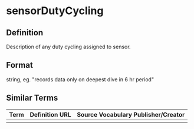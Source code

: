 # sensorDutyCycling

## Definition 
Description of any duty cycling assigned to sensor.

## Format
string, eg. "records data only on deepest dive in 6 hr period"

## Similar Terms 
|Term|Definition URL|Source Vocabulary Publisher/Creator|
|----|----------|-----------------|
||||

 
